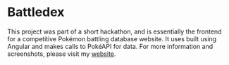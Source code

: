 # Battledex

This project was part of a short hackathon, and is essentially the frontend for a competitive Pokémon battling database website. It uses built using Angular and makes calls to PokéAPI for data. For more information and screenshots, please visit my [website](https://josephcheng.dev/work;project=battledex "website").

